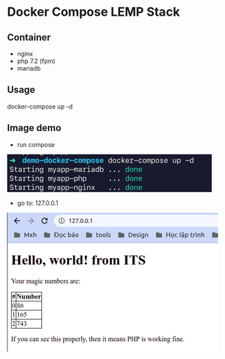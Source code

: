 # Docker Compose LEMP Stack

## Container
- nginx
- php 7.2 (fpm)
- mariadb

## Usage
docker-compose up -d

## Image demo
- run compose

![](./img/yqA4JXJ%20-%20Imgur.png)

- go to: 127.0.0.1

![](./img/OYM1ZQb%20-%20Imgur.png)



